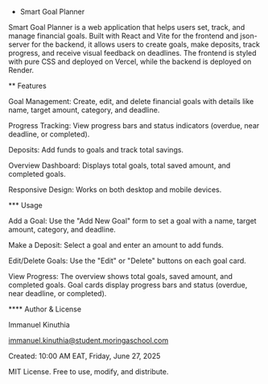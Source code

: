 * Smart Goal Planner

Smart Goal Planner is a web application that helps users set, track, and manage financial goals. Built with React and Vite for the frontend and json-server for the backend, it allows users to create goals, make deposits, track progress, and receive visual feedback on deadlines. The frontend is styled with pure CSS and deployed on Vercel, while the backend is deployed on Render.

** Features

Goal Management: Create, edit, and delete financial goals with details like name, target amount, category, and deadline.

Progress Tracking: View progress bars and status indicators (overdue, near deadline, or completed).

Deposits: Add funds to goals and track total savings.

Overview Dashboard: Displays total goals, total saved amount, and completed goals.

Responsive Design: Works on both desktop and mobile devices.

*** Usage

Add a Goal: Use the "Add New Goal" form to set a goal with a name, target amount, category, and deadline.

Make a Deposit: Select a goal and enter an amount to add funds.

Edit/Delete Goals: Use the "Edit" or "Delete" buttons on each goal card.

View Progress: The overview shows total goals, saved amount, and completed goals. Goal cards display progress bars and status (overdue, near deadline, or completed).

**** Author & License

Immanuel Kinuthia

immanuel.kinuthia@student.moringaschool.com

Created: 10:00 AM EAT, Friday, June 27, 2025

MIT License. Free to use, modify, and distribute.